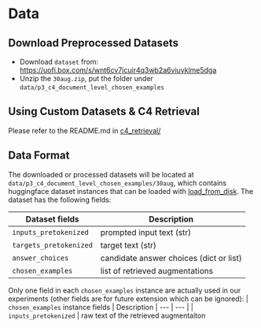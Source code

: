 # Data

## Download Preprocessed Datasets
- Download `dataset` from: https://uofi.box.com/s/wnt6cv7icuir4q3wb2a6viuyklme5dga
- Unzip the `30aug.zip`, put the folder under `data/p3_c4_document_level_chosen_examples`

## Using Custom Datasets & C4 Retrieval
Please refer to the README.md in [c4_retrieval/](../C4_retrieval/README.md)

## Data Format
The downloaded or processed datasets will be located at `data/p3_c4_document_level_chosen_examples/30aug`, which contains huggingface dataset instances that can be loaded with [load_from_disk](https://huggingface.co/docs/datasets/package_reference/loading_methods#datasets.load_from_disk). The dataset has the following fields:

| Dataset fields | Description |
--- | --- |
| `inputs_pretokenized` | prompted input text (str)
| `targets_pretokenized` | target text (str)
| `answer_choices` | candidate answer choices (dict or list) 
| `chosen_examples` | list of retrieved augmentations

Only one field in each `chosen_examples` instance are actually used in our experiments (other fields are for future extension which can be ignored):
| `chosen_examples` instance fields | Description |
--- | --- |
| `inputs_pretokenized` | raw text of the retrieved augmentaiton